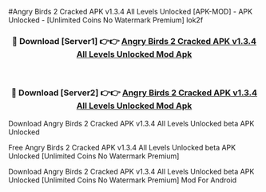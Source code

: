 #Angry Birds 2 Cracked APK v1.3.4 All Levels Unlocked [APK-MOD] - APK Unlocked - [Unlimited Coins No Watermark Premium] lok2f



<div align="center">

<h3>🔴 Download [Server1] 👉👉 <a href="https://momento.my/?title=Angry_Birds_2_Cracked_APK_v1.3.4_All_Levels_Unlocked">Angry Birds 2 Cracked APK v1.3.4 All Levels Unlocked Mod Apk</a></h3><br>

<h3>🔴 Download [Server2] 👉👉 <a href="https://momento.my/?title=Angry_Birds_2_Cracked_APK_v1.3.4_All_Levels_Unlocked">Angry Birds 2 Cracked APK v1.3.4 All Levels Unlocked Mod Apk</a></h3>
</div>



Download Angry Birds 2 Cracked APK v1.3.4 All Levels Unlocked beta APK Unlocked

Free Angry Birds 2 Cracked APK v1.3.4 All Levels Unlocked beta APK Unlocked [Unlimited Coins No Watermark Premium]

Download Angry Birds 2 Cracked APK v1.3.4 All Levels Unlocked beta APK Unlocked [Unlimited Coins No Watermark Premium] Mod For Android
